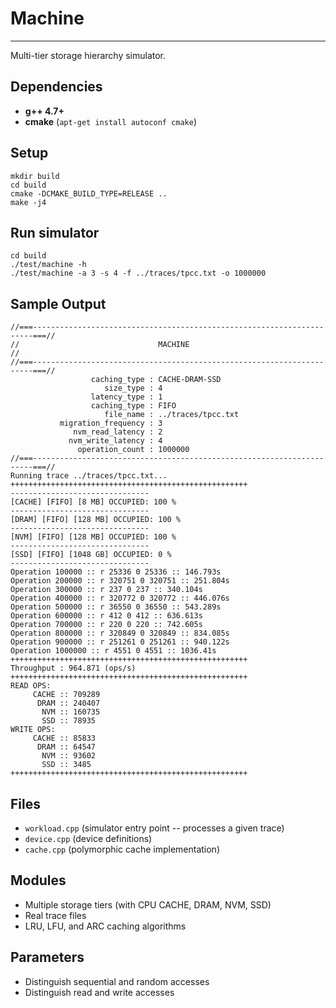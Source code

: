 # Machine
-------

Multi-tier storage hierarchy simulator.

## Dependencies

- **g++ 4.7+** 
- **cmake** (`apt-get install autoconf cmake`) 

## Setup
        
```
mkdir build
cd build
cmake -DCMAKE_BUILD_TYPE=RELEASE ..
make -j4
```

## Run simulator

```
cd build
./test/machine -h
./test/machine -a 3 -s 4 -f ../traces/tpcc.txt -o 1000000
```

## Sample Output

```
//===----------------------------------------------------------------------===//
//                               MACHINE                                      //
//===----------------------------------------------------------------------===//
                  caching_type : CACHE-DRAM-SSD
                     size_type : 4
                  latency_type : 1
                  caching_type : FIFO
                     file_name : ../traces/tpcc.txt
           migration_frequency : 3
              nvm_read_latency : 2
             nvm_write_latency : 4
               operation_count : 1000000
//===----------------------------------------------------------------------===//
Running trace ../traces/tpcc.txt...
+++++++++++++++++++++++++++++++++++++++++++++++++++++
-------------------------------
[CACHE] [FIFO] [8 MB] OCCUPIED: 100 %
-------------------------------
[DRAM] [FIFO] [128 MB] OCCUPIED: 100 %
-------------------------------
[NVM] [FIFO] [128 MB] OCCUPIED: 100 %
-------------------------------
[SSD] [FIFO] [1048 GB] OCCUPIED: 0 %
-------------------------------
Operation 100000 :: r 25336 0 25336 :: 146.793s 
Operation 200000 :: r 320751 0 320751 :: 251.804s 
Operation 300000 :: r 237 0 237 :: 340.104s 
Operation 400000 :: r 320772 0 320772 :: 446.076s 
Operation 500000 :: r 36550 0 36550 :: 543.289s 
Operation 600000 :: r 412 0 412 :: 636.613s 
Operation 700000 :: r 220 0 220 :: 742.605s 
Operation 800000 :: r 320849 0 320849 :: 834.085s 
Operation 900000 :: r 251261 0 251261 :: 940.122s 
Operation 1000000 :: r 4551 0 4551 :: 1036.41s 
+++++++++++++++++++++++++++++++++++++++++++++++++++++
Throughput : 964.871 (ops/s) 
+++++++++++++++++++++++++++++++++++++++++++++++++++++
READ OPS: 
     CACHE :: 709289
      DRAM :: 240407
       NVM :: 160735
       SSD :: 78935
WRITE OPS: 
     CACHE :: 85833
      DRAM :: 64547
       NVM :: 93602
       SSD :: 3485
+++++++++++++++++++++++++++++++++++++++++++++++++++++       
```

## Files

- `workload.cpp` (simulator entry point -- processes a given trace)
- `device.cpp` (device definitions)
- `cache.cpp` (polymorphic cache implementation)

## Modules

- Multiple storage tiers (with CPU CACHE, DRAM, NVM, SSD)
- Real trace files
- LRU, LFU, and ARC caching algorithms

## Parameters

- Distinguish sequential and random accesses 
- Distinguish read and write accesses
